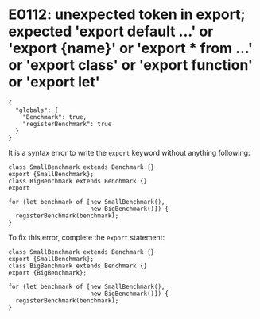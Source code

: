 # E0112: unexpected token in export; expected 'export default ...' or 'export {name}' or 'export * from ...' or 'export class' or 'export function' or 'export let'

```config-for-examples
{
  "globals": {
    "Benchmark": true,
    "registerBenchmark": true
  }
}
```

It is a syntax error to write the `export` keyword without anything following:

    class SmallBenchmark extends Benchmark {}
    export {SmallBenchmark};
    class BigBenchmark extends Benchmark {}
    export

    for (let benchmark of [new SmallBenchmark(),
                           new BigBenchmark()]) {
      registerBenchmark(benchmark);
    }

To fix this error, complete the `export` statement:

    class SmallBenchmark extends Benchmark {}
    export {SmallBenchmark};
    class BigBenchmark extends Benchmark {}
    export {BigBenchmark};

    for (let benchmark of [new SmallBenchmark(),
                           new BigBenchmark()]) {
      registerBenchmark(benchmark);
    }
